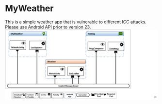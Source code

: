 # MyWeather
This is a simple weather app that is vulnerable to different ICC attacks. Please use Android API prior to version 23.
![Alt text](VulnerableAndroidSystem.png "The architecture of the vulnerable Android system")

